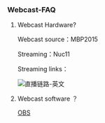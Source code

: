 ### Webcast-FAQ



1. Webcast Hardware?

   Webcast source：MBP2015

   Streaming：Nuc11																   

   Streaming links：

   ![直播链路-英文](https://cdn.jsdelivr.net/gh/PhDLuffy/PicGo@master/img/20210717145526.png)

2. Webcast software ？

   [OBS](https://obsproject.com/)

